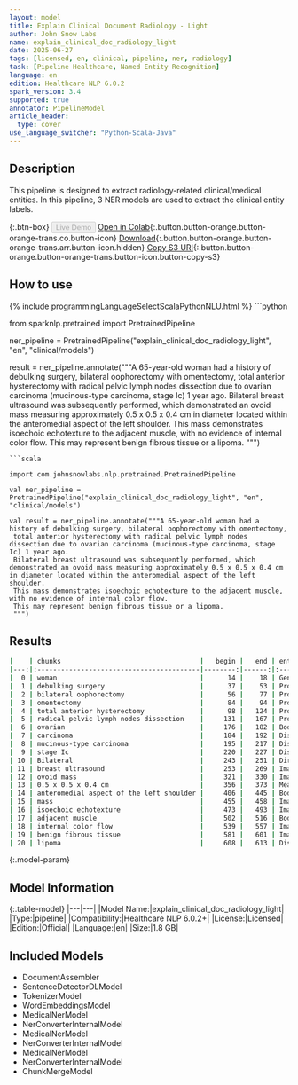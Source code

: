 ```yaml
---
layout: model
title: Explain Clinical Document Radiology - Light
author: John Snow Labs
name: explain_clinical_doc_radiology_light
date: 2025-06-27
tags: [licensed, en, clinical, pipeline, ner, radiology]
task: [Pipeline Healthcare, Named Entity Recognition]
language: en
edition: Healthcare NLP 6.0.2
spark_version: 3.4
supported: true
annotator: PipelineModel
article_header:
  type: cover
use_language_switcher: "Python-Scala-Java"
---
```


## Description

This pipeline is designed to extract radiology-related clinical/medical entities. In this pipeline, 3 NER models are used to extract the clinical entity labels.

{:.btn-box}
<button class="button button-orange" disabled>Live Demo</button>
[Open in Colab](https://colab.research.google.com/github/JohnSnowLabs/spark-nlp-workshop/blob/master/healthcare-nlp/07.0.Pretrained_Clinical_Pipelines.ipynb){:.button.button-orange.button-orange-trans.co.button-icon}
[Download](https://s3.amazonaws.com/auxdata.johnsnowlabs.com/clinical/models/explain_clinical_doc_radiology_light_en_6.0.2_3.4_1751033464998.zip){:.button.button-orange.button-orange-trans.arr.button-icon.hidden}
[Copy S3 URI](s3://auxdata.johnsnowlabs.com/clinical/models/explain_clinical_doc_radiology_light_en_6.0.2_3.4_1751033464998.zip){:.button.button-orange.button-orange-trans.button-icon.button-copy-s3}

## How to use



<div class="tabs-box" markdown="1">
{% include programmingLanguageSelectScalaPythonNLU.html %}
```python

from sparknlp.pretrained import PretrainedPipeline

ner_pipeline = PretrainedPipeline("explain_clinical_doc_radiology_light", "en", "clinical/models")

result = ner_pipeline.annotate("""A 65-year-old woman had a history of debulking surgery, bilateral oophorectomy with omentectomy,
 total anterior hysterectomy with radical pelvic lymph nodes dissection due to ovarian carcinoma (mucinous-type carcinoma, stage Ic) 1 year ago.
 Bilateral breast ultrasound was subsequently performed, which demonstrated an ovoid mass measuring approximately 0.5 x 0.5 x 0.4 cm in diameter located within the anteromedial aspect of the left shoulder. 
 This mass demonstrates isoechoic echotexture to the adjacent muscle, with no evidence of internal color flow. 
 This may represent benign fibrous tissue or a lipoma.
 """)

```
```scala

import com.johnsnowlabs.nlp.pretrained.PretrainedPipeline

val ner_pipeline = PretrainedPipeline("explain_clinical_doc_radiology_light", "en", "clinical/models")

val result = ner_pipeline.annotate("""A 65-year-old woman had a history of debulking surgery, bilateral oophorectomy with omentectomy,
 total anterior hysterectomy with radical pelvic lymph nodes dissection due to ovarian carcinoma (mucinous-type carcinoma, stage Ic) 1 year ago.
 Bilateral breast ultrasound was subsequently performed, which demonstrated an ovoid mass measuring approximately 0.5 x 0.5 x 0.4 cm in diameter located within the anteromedial aspect of the left shoulder. 
 This mass demonstrates isoechoic echotexture to the adjacent muscle, with no evidence of internal color flow. 
 This may represent benign fibrous tissue or a lipoma.
 """)

```
</div>

## Results

```bash
|    | chunks                                   |   begin |   end | entities                  |
|---:|:-----------------------------------------|--------:|------:|:--------------------------|
|  0 | woman                                    |      14 |    18 | Gender                    |
|  1 | debulking surgery                        |      37 |    53 | Procedure                 |
|  2 | bilateral oophorectomy                   |      56 |    77 | Procedure                 |
|  3 | omentectomy                              |      84 |    94 | Procedure                 |
|  4 | total anterior hysterectomy              |      98 |   124 | Procedure                 |
|  5 | radical pelvic lymph nodes dissection    |     131 |   167 | Procedure                 |
|  6 | ovarian                                  |     176 |   182 | BodyPart                  |
|  7 | carcinoma                                |     184 |   192 | Disease_Syndrome_Disorder |
|  8 | mucinous-type carcinoma                  |     195 |   217 | Disease_Syndrome_Disorder |
|  9 | stage Ic                                 |     220 |   227 | Disease_Syndrome_Disorder |
| 10 | Bilateral                                |     243 |   251 | Direction                 |
| 11 | breast ultrasound                        |     253 |   269 | Imaging_Test              |
| 12 | ovoid mass                               |     321 |   330 | ImagingFindings           |
| 13 | 0.5 x 0.5 x 0.4 cm                       |     356 |   373 | Measurements              |
| 14 | anteromedial aspect of the left shoulder |     406 |   445 | BodyPart                  |
| 15 | mass                                     |     455 |   458 | ImagingFindings           |
| 16 | isoechoic echotexture                    |     473 |   493 | ImagingFindings           |
| 17 | adjacent muscle                          |     502 |   516 | BodyPart                  |
| 18 | internal color flow                      |     539 |   557 | ImagingFindings           |
| 19 | benign fibrous tissue                    |     581 |   601 | ImagingFindings           |
| 20 | lipoma                                   |     608 |   613 | Disease_Syndrome_Disorder |
```

{:.model-param}
## Model Information

{:.table-model}
|---|---|
|Model Name:|explain_clinical_doc_radiology_light|
|Type:|pipeline|
|Compatibility:|Healthcare NLP 6.0.2+|
|License:|Licensed|
|Edition:|Official|
|Language:|en|
|Size:|1.8 GB|

## Included Models

- DocumentAssembler
- SentenceDetectorDLModel
- TokenizerModel
- WordEmbeddingsModel
- MedicalNerModel
- NerConverterInternalModel
- MedicalNerModel
- NerConverterInternalModel
- MedicalNerModel
- NerConverterInternalModel
- ChunkMergeModel